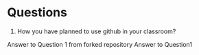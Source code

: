 # Questions

1. How you have planned to use github in your classroom?

Answer to Question 1 from forked repository
Answer to Question1
